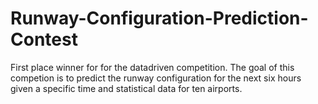 # Runway-Configuration-Prediction-Contest
 First place winner for for the datadriven competition. The goal of this competion is to predict the runway configuration for the next six hours given a specific time and statistical data for ten airports.
